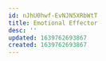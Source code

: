 ```yaml
---
id: nJhU0hwf-EvNJN5XRbWtT
title: Emotional Effector
desc: ''
updated: 1639762693867
created: 1639762693867
---
```


